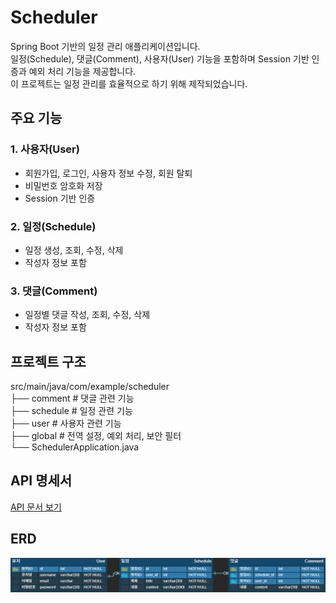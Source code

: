 # Scheduler

Spring Boot 기반의 일정 관리 애플리케이션입니다.  
일정(Schedule), 댓글(Comment), 사용자(User) 기능을 포함하며 Session 기반 인증과 예외 처리 기능을 제공합니다.  
이 프로젝트는 일정 관리를 효율적으로 하기 위해 제작되었습니다.

## 주요 기능

### 1. 사용자(User)
- 회원가입, 로그인, 사용자 정보 수정, 회원 탈퇴
- 비밀번호 암호화 저장
- Session 기반 인증

### 2. 일정(Schedule)
- 일정 생성, 조회, 수정, 삭제
- 작성자 정보 포함

### 3. 댓글(Comment)
- 일정별 댓글 작성, 조회, 수정, 삭제
- 작성자 정보 포함

## 프로젝트 구조
src/main/java/com/example/scheduler  
├── comment # 댓글 관련 기능  
├── schedule # 일정 관련 기능  
├── user # 사용자 관련 기능  
├── global # 전역 설정, 예외 처리, 보안 필터  
└── SchedulerApplication.java 

## API 명세서

[API 문서 보기](https://www.notion.so/248ad6b19b1a80e5ae78e88e7ef1906b?v=248ad6b19b1a81ae9fd9000c15c9e657&source=copy_link)

## ERD

![ERD 이미지](images/erd.png)